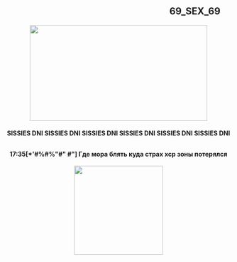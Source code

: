 ## 　　　　　　　　　　　　　　　　 　 69_SEX_69
<p align="center">
      <img width="400" height="215" src="https://sun9-66.userapi.com/impg/wXjyvewEcTW4zFR7IiqbwuwUjocNCVRFiZLR7w/wEbuq4juOMM.jpg?size=686x386&quality=95&sign=0798df2a007c2ad39bb2b72cf65984d4&type=album">
</p>

<h4 align="center"> SISSIES DNI SISSIES DNI SISSIES DNI SISSIES DNI SISSIES DNI SISSIES DNI 

## <h4 align="center"> 17:35[*'#%#%"#" #"] Где мора блять куда страх хср зоны потерялся

<p align="center">
      <img width="200" height="200" src="https://sun9-70.userapi.com/impg/-u2nRB2qf9zMfoDifCAMnQXGWGnr8nrQ_bYo_g/C7_n_rWPyl0.jpg?size=736x736&quality=95&sign=14e9e2696ac11e847c33ab13221c72c0&type=album">
</p>
